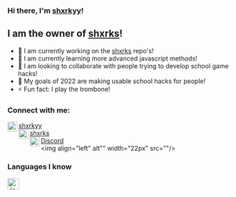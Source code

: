 ### Hi there, I'm [shxrkyy]!

## I am the owner of [shxrks]!
- 🦈 I am currently working on the [shxrks] repo's!
- 🌱 I am currently learning more advanced javascript methods!
- 👫 I am looking to collaborate with people trying to develop school game hacks!
- 🎉 My goals of 2022 are making usable school hacks for people!
- ⚡ Fun fact: I play the trombone!

### Connect with me:

<img align="left" alt="shxrkyy.wordpress.com" width="22px" src="https://icon-library.com/images/white-globe-icon/white-globe-icon-24.jpg"/>[shxrkyy]
<br />
<img align="left" alt="github.com/shxrks" width="22px" src="https://cdn-icons-png.flaticon.com/512/25/25231.png"/>[shxrks]
<br />
<img align="left" alt="dsc.gg/york" width="22px" src="https://logos-world.net/wp-content/uploads/2020/12/Discord-Logo.png"/>[Discord]
<br />
<img align="left" alt"" width="22px" src=""/>
<br />

### Languages I know

<img align="left" alt="Javascript" width="26px" src="https://user-images.githubusercontent.com/86849180/155905965-a2005500-f09b-43ee-bc48-1c9c554398b6.png"/>

[shxrks]: https://github.com/shxrks
[python]: https://user-images.githubusercontent.com/86849180/155905880-62f436c0-0ded-4513-b240-1a11c50d8d09.png
[c#]: https://user-images.githubusercontent.com/86849180/155905910-f673049f-3b25-4bd0-8b95-fdf834e25b77.png
[html]: https://user-images.githubusercontent.com/86849180/155905923-64ffebff-5cd1-435e-9a69-4f71abaf538b.png
[css]: https://user-images.githubusercontent.com/86849180/155905939-286f8b71-39ca-4c9e-8ca5-43c4f3937f37.png
[js]: https://user-images.githubusercontent.com/86849180/155905965-a2005500-f09b-43ee-bc48-1c9c554398b6.png
[node-js]: https://user-images.githubusercontent.com/86849180/155905983-a6066ab1-6469-4b31-8ca4-dc25699a6e89.png
[shxrkyy]: https://shxrkyy.wordpress.com
[Discord]: https://dsc.gg/york
